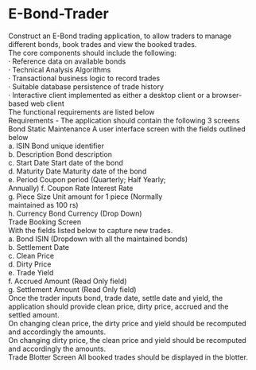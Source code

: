 # E-Bond-Trader
 Construct an E-Bond trading application, to allow traders to manage different bonds, book trades and view the booked trades.  
 The core components should include the following:  
· Reference data on available bonds  
· Technical Analysis Algorithms  
· Transactional business logic to record trades  
· Suitable database persistence of trade history  
· Interactive client implemented as either a desktop client or a browser-based web client  
The functional requirements are listed below  
Requirements - The application should contain the following 3 screens  
Bond Static Maintenance A user interface screen with the fields outlined below  
a. ISIN Bond unique identifier  
b. Description Bond description  
c. Start Date Start date of the bond  
d. Maturity Date Maturity date of the bond  
e. Period Coupon period (Quarterly; Half Yearly;  
Annually)
f. Coupon Rate Interest Rate  
g. Piece Size Unit amount for 1 piece (Normally  
maintained as 100 rs)  
h. Currency Bond Currency (Drop Down)  
Trade Booking Screen  
With the fields listed below to capture new trades.  
a. Bond ISIN (Dropdown with all the maintained bonds)  
b. Settlement Date  
c. Clean Price  
d. Dirty Price  
e. Trade Yield  
f. Accrued Amount (Read Only field)  
g. Settlement Amount (Read Only field)  
Once the trader inputs bond, trade date, settle date and yield, the  
application should provide clean price, dirty price, accrued and the  
settled amount.  
On changing clean price, the dirty price and yield should be recomputed  
and accordingly the amounts.  
On changing dirty price, the clean price and yield should be recomputed  
and accordingly the amounts.  
Trade Blotter Screen All booked trades should be displayed in the blotter.  

